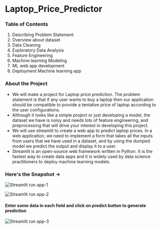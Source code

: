 # Laptop_Price_Predictor

### Table of Contents
1. Describing Problem Statement
2. Overview about dataset
3. Data Cleaning
4. Exploratory Data Analysis
5. Feature Engineering
6. Machine learning Modeling
7. ML web app development
8. Deployment Machine learning app

### About the Project
* We will make a project for Laptop price prediction. The problem statement is that if any user wants to buy a laptop then our application should be compatible to provide a tentative price of laptop according to the user configurations.
* Although it looks like a simple project or just developing a model, the dataset we have is noisy and needs lots of feature engineering, and preprocessing that will drive your interest in developing this project.
* We will use streamlit to create a web app to predict laptop prices.
In a web application, we need to implement a form that takes all the inputs from users that we have used in a dataset, and by using the dumped model we predict the output and display it to a user.
* Streamlit is an open-source web framework written in Python. It is the fastest way to create data apps and it is widely used by data science practitioners to deploy machine learning models.

### Here's the Snapshot ->
![Streamlit run app-1](https://github.com/jatin8570/Laptop_Price_Predictor/assets/137681276/c638d73c-f9ed-433f-9bc6-d91435e1ce42)


![Streamlit run app-2](https://github.com/jatin8570/Laptop_Price_Predictor/assets/137681276/99b3d348-5d54-4e9f-96cb-f03f85e54c0f)

#### Enter some data in each field and click on predict button to generate prediction
![Streamlit run app-3](https://github.com/jatin8570/Laptop_Price_Predictor/assets/137681276/f9cb84de-a3e6-4b11-9e09-9822522d9220)
